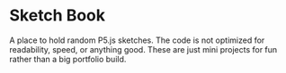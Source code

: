 # Sketch Book

A place to hold random P5.js sketches.  The code is not optimized for readability, speed, or anything good.  These are just mini projects for fun rather than a big portfolio build.
